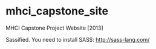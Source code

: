 mhci_capstone_site
==================

MHCI Capstone Project Website [2013]

Sassified. You need to install SASS: http://sass-lang.com/
